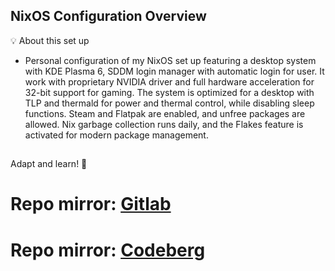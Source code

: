 ## NixOS Configuration Overview

💡 About this set up

- Personal configuration of my NixOS set up featuring a desktop system with KDE Plasma 6, SDDM login manager with automatic login for user. It work with proprietary NVIDIA driver and full hardware acceleration for 32-bit support for gaming. The system is optimized for a desktop with TLP and thermald for power and thermal control, while disabling sleep functions. Steam and Flatpak are enabled, and unfree packages are allowed. Nix garbage collection runs daily, and the Flakes feature is activated for modern package management.

## 

Adapt and learn! 🚀

# Repo mirror: [Gitlab](https://gitlab.com/S1RCAM/personal-nix-configuration)
# Repo mirror: [Codeberg](https://codeberg.org/SIRCAM/nixos-conf)

